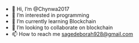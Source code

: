 - 👋 Hi, I’m @Chynwa2017
- 👀 I’m interested in programming 
- 🌱 I’m currently learning Blockchain 
- 💞️ I’m looking to collaborate on blockchain
- 📫 How to reach me sagedeborah928@gmail.com 

<!---
Chynwa2017/Chynwa2017 is a ✨ special ✨ repository because its `README.md` (this file) appears on your GitHub profile.
You can click the Preview link to take a look at your changes.
--->
